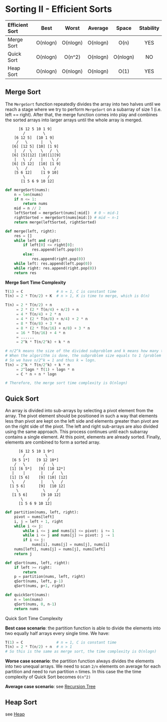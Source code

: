 # Sorting II - Efficient Sorts

| Efficient Sort | Best      | Worst    | Average  | Space     | Stability |
| :------------- | :-------: | :------: | :------: | :-------: | :-------: |
| Merge Sort     | O(nlogn) | O(nlogn)  | O(nlogn) | O(n)      | YES       |
| Quick Sort     | O(nlogn) | O(n^2)    | O(nlogn) | O(nlogn)  | NO        |
| Heap Sort      | O(nlogn) | O(nlogn)  | O(nlogn) | O(1)      | YES       |

## Merge Sort

The `MergeSort` function repeatedly divides the array into two halves until we reach a stage where we try to perform `MergeSort` on a subarray of size 1 (i.e. left == right). After that, the merge function comes into play and combines the sorted arrays into larger arrays until the whole array is merged.
```
      [6 12 5 10 1 9]
        /        \
    [6 12 5]  [10 1 9]
     /   \      |   \
   [6] [12 5] [10] [1 9]
    |   /  \    \   /  \
   [6] [5][12] [10][1][9]
    |   \  /    |    \ /
   [6] [5 12]  [10] [1 9]
     \   /       \    /
    [5 6 12]    [1 9 10]
        \          /
       [1 5 6 9 10 12]
```

```py
def mergeSort(nums):
    n = len(nums)
    if n <= 1:
        return nums
    mid = n // 2
    leftSorted = mergeSort(nums[:mid])  # 0 ~ mid-1
    rightSorted = mergeSort(nums[mid:]) # mid ~ n-1
    return merge(leftSorted, rightSorted)

def merge(left, right):
    res = []
    while left and right:
        if left[0] <= right[0]:
            res.append(left.pop(0))
        else:
            res.append(right.pop(0))
    while left: res.append(left.pop(0))
    while right: res.append(right.pop(0))
    return res
```

**Merge Sort Time Complexity**

```py
T(1) = C               # n = 1, C is constant time
T(n) = 2 * T(n/2) + K  # n > 1, K is time to merge, which is O(n)

T(n) = 2 * T(n/2) + n
     = 2 * (2 * T(n/4) + n/2) + n
     = 4 * T(n/4) + 2 * n
     = 4 * (2 * T(n/8) + n/4) + 2 * n
     = 8 * T(n/8) + 3 * n
     = 8 * (2 * T(n/16) + n/8) + 3 * n
     = 16 * T(n/16) + 4 * n
     = ......
     = 2^k * T(n/2^k) + k * n

# n/2^k means the size of the divided subproblem and k means how many times the division runs.
# When the algorithm is done, the subproblem size equals to 1 (problem cannot divide anymore).
# So we have n/2^k = 1 and thus k = logn.
T(n) = 2^k * T(n/2^k) + k * n
     = 2^logn * T(1) + logn * n
     = C * n + n * logn

# Therefore, the merge sort time complexity is O(nlogn)
```

## Quick Sort

An array is divided into sub-arrays by selecting a pivot element from the array. The pivot element should be positioned in such a way that elements less than pivot are kept on the left side and elements greater than pivot are on the right side of the pivot. The left and right sub-arrays are also divided using the same approach. This process continues until each subarray contains a single element. At this point, elements are already sorted. Finally, elements are combined to form a sorted array.
```
      [6 12 5 10 1 9*]
        /         \
   [6 5 1*]   [9 12 10*]
    /   \        /   \
  [1] [6 5*]   [9] [10 12*]
   |    |       |    /   \
  [1] [5 6]    [9] [10] [12]
   \    /       |    \   /
  [1 5 6]      [9]  [10 12]
     \           \     /
   [1 5 6]      [9 10 12]
       \           /
      [1 5 6 9 10 12]
```

```py
def partition(nums, left, right):
    pivot = nums[left]
    i, j = left + 1, right
    while i <= j:
        while i <= j and nums[i] <= pivot: i += 1
        while i <= j and nums[j] >= pivot: j -= 1
        if i <= j:
            nums[i], nums[j] = nums[j], nums[i]
    nums[left], nums[j] = nums[j], nums[left]
    return j

def qSort(nums, left, right):
    if left >= right:
        return
    p = partition(nums, left, right)
    qSort(nums, left, p-1)
    qSort(nums, p+1, right)

def quickSort(nums):
    n = len(nums)
    qSort(nums, 0, n-1)
    return nums
```

Quick Sort Time Complexity

**Best case scenario**: the partition function is able to divide the elements into two equally half arrays every single time. We have:
```py
T(1) = C               # n = 1, C is constant time
T(n) = 2 * T(n/2) + n  # n > 1
# So this is the same as merge sort, the time complexity is O(nlogn)
```

**Worse case scenario**: the partition function always divides the elements into two unequal arrays. We need to scan `2/n` elements on average for each partition and need to run partition `n` times. In this case the the time complexity of Quick Sort becomes `O(n^2)`

**Average case scenario**: see [Recursion Tree](<./14 Recursion Tree.md>)

## Heap Sort

see [Heap](<./15 Heap.md>)